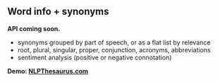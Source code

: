 ## Word info + synonyms

**API coming soon.**

- synonyms grouped by part of speech, or as a flat list by relevance
- root, plural, singular, proper, conjunction, acronyms, abbreviations
- sentiment analysis \(positive or negative connotation\)

**Demo: [NLPThesaurus.com](https://nlpthesaurus.com)**

&nbsp;
